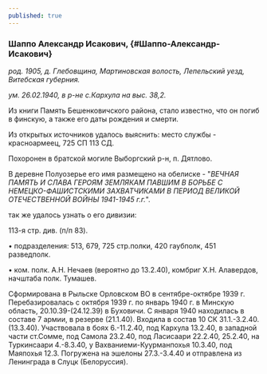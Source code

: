 ```yaml
---
published: true
---
```


### Шаппо Александр Исакович,  {#Шаппо-Александр-Исакович}

_род. 1905, д. Глебовщина, Мартиновская волость, Лепельский уезд, Витебская губерния._

_ум. 26.02.1940, в р-не с.Кархула на выс. 38,2._

Из книги Память Бешенковичского района, стало известно, что он погиб в финскую, а также его даты рождения и смерти.

Из открытых источников удалось выяснить: место службы - красноармеец, 725 СП 113 СД.

Похоронен в братской могиле Выборгский р-н, п. Дятлово.

В деревне Полуозерье его имя размещено на обелиске - "_ВЕЧНАЯ ПАМЯТЬ И СЛАВА ГЕРОЯМ ЗЕМЛЯКАМ ПАВШИМ В БОРЬБЕ С НЕМЕЦКО-ФАШИСТСКИМИ ЗАХВАТЧИКАМИ 
В ПЕРИОД ВЕЛИКОЙ ОТЕЧЕСТВЕННОЙ ВОЙНЫ 1941-1945 г.г._".


так же удалось узнать о его дивизии:

113-я стр. див. (п/п 83).

• подразделения: 513, 679, 725 стр.полки, 420 гаубполк, 451 разведполк.

• ком. полк. А.Н. Нечаев (вероятно до 13.2.40), комбриг Х.Н. Алавердов, начштаба полк. Тумашев.

Сформирована в Рыльске Орловском ВО в сентябре-октябре 1939 г. Перебазировалась с октября 1939 г. по январь 1940 г. в Минскую область, 20.10.39-(24.12.39) в Буховичи. С января 1940 находилась в составе 7 армии, в резерве (21.1.40). Входила в состав 10 СК 31.1.-3.2.40. (13.3.40). Участвовала в боях 6.-11.2.40, под Кархула 13.2.40, в западной части ст.Сомме, под Самола 23.2.40, под Ласисаари 22.2.40, 25.2.40, на Туркинсаари 4.-8.3.40, у Вахваниеми-Куурманпохья 10.3.40, под Маяпохья 12.3. Погружена на эшелоны 27.3.-3.4.40
и отправлена из Ленинграда в Слуцк (Белоруссия).

        
